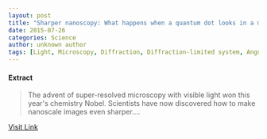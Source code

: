 ```yaml
---
layout: post
title: "Sharper nanoscopy: What happens when a quantum dot looks in a mirror?"
date: 2015-07-26
categories: Science
author: unknown author
tags: [Light, Microscopy, Diffraction, Diffraction-limited system, Angular resolution, Electromagnetic radiation, Microscope, Quantum dot, Nanowire, Scientific method, Applied and interdisciplinary physics, Mechanics, Electrodynamics, Physical chemistry, Physics, Materials science, Physical sciences, Chemistry, Natural philosophy, Atomic molecular and optical physics, Optics, Physical phenomena, Condensed matter physics]
---
```





#### Extract
>The advent of super-resolved microscopy with visible light won this year's chemistry Nobel. Scientists have now discovered how to make nanoscale images even sharper....



[Visit Link](http://feeds.sciencedaily.com/~r/sciencedaily/~3/_6zxg0FDV4A/150319143422.htm)


